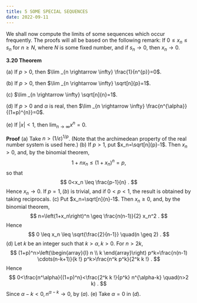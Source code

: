 ```yaml
---
title: 5 SOME SPECIAL SEQUENCES
date: 2022-09-11
---
```




We shall now compute the limits of some sequences which occur frequently. The proofs will all be based on the following remark: If $0 \leq x_{n} \leq s_{n}$ for $n \geq N$, where $N$ is some fixed number, and if $s_{n} \rightarrow 0$, then $x_{n} \rightarrow 0$.

**3.20 Theorem**

(a) If $p>0$, then $\lim _{n \rightarrow \infty} \frac{1}{n^{p}}=0$.

(b) If $p>0$, then $\lim _{n \rightarrow \infty} \sqrt[n]{p}=1$.

(c) $\lim _{n \rightarrow \infty} \sqrt[n]{n}=1$.

(d) If $p>0$ and $\alpha$ is real, then $\lim _{n \rightarrow \infty} \frac{n^{\alpha}}{(1+p)^{n}}=0$.

(e) If $|x|<1$, then $\lim _{n \rightarrow \infty} x^{n}=0$.

**Proof**
(a) Take $n>(1 / \varepsilon)^{1 / p}$. (Note that the archimedean property of the real number system is used here.)
(b) If $p>1$, put $x_n=\sqrt[n]{p}-1$. Then $x_n>0$, and, by the binomial theorem,
$$
1+n x_n \leq\left(1+x_n\right)^n=p,
$$
so that
$$
0<x_n \leq \frac{p-1}{n} .
$$
Hence $x_n \rightarrow 0$. If $p=1,(b)$ is trivial, and if $0<p<1$, the result is obtained by taking reciprocals.
(c) Put $x_n=\sqrt[n]{n}-1$. Then $x_n \geq 0$, and, by the binomial theorem,
$$
n=\left(1+x_n\right)^n \geq \frac{n(n-1)}{2} x_n^2 .
$$
Hence
$$
0 \leq x_n \leq \sqrt{\frac{2}{n-1}} \quad(n \geq 2) .
$$
(d) Let $k$ be an integer such that $k>\alpha, k>0$. For $n>2 k$,
$$
(1+p)^n>\left(\begin{array}{l}
n \\
k
\end{array}\right) p^k=\frac{n(n-1) \cdots(n-k+1)}{k !} p^k>\frac{n^k p^k}{2^k k !} .
$$
Hence
$$
0<\frac{n^\alpha}{(1+p)^n}<\frac{2^k k !}{p^k} n^{\alpha-k} \quad(n>2 k) .
$$
Since $\alpha-k<0, n^{\alpha-k} \rightarrow 0$, by $(a)$.
(e) Take $\alpha=0$ in $(d)$.
